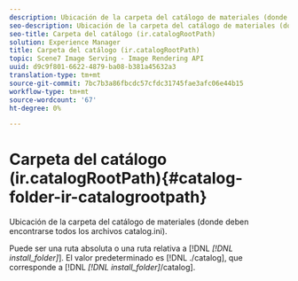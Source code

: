 ```yaml
---
description: Ubicación de la carpeta del catálogo de materiales (donde deben encontrarse todos los archivos catalog.ini).
seo-description: Ubicación de la carpeta del catálogo de materiales (donde deben encontrarse todos los archivos catalog.ini).
seo-title: Carpeta del catálogo (ir.catalogRootPath)
solution: Experience Manager
title: Carpeta del catálogo (ir.catalogRootPath)
topic: Scene7 Image Serving - Image Rendering API
uuid: d9c9f801-6622-4879-ba08-b381a45632a3
translation-type: tm+mt
source-git-commit: 7bc7b3a86fbcdc57cfdc31745fae3afc06e44b15
workflow-type: tm+mt
source-wordcount: '67'
ht-degree: 0%

---
```



# Carpeta del catálogo (ir.catalogRootPath){#catalog-folder-ir-catalogrootpath}

Ubicación de la carpeta del catálogo de materiales (donde deben encontrarse todos los archivos catalog.ini).

Puede ser una ruta absoluta o una ruta relativa a [!DNL *[!DNL install_folder]*]. El valor predeterminado es [!DNL ./catalog], que corresponde a [!DNL *[!DNL install_folder]*/catalog].
